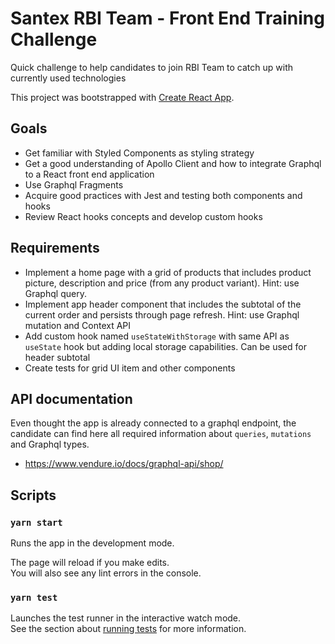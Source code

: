 # Santex RBI Team - Front End Training Challenge

Quick challenge to help candidates to join RBI Team to catch up with currently used technologies

This project was bootstrapped with [Create React App](https://github.com/facebook/create-react-app).

## Goals

- Get familiar with Styled Components as styling strategy
- Get a good understanding of Apollo Client and how to integrate Graphql to a React front end application
- Use Graphql Fragments
- Acquire good practices with Jest and testing both components and hooks
- Review React hooks concepts and develop custom hooks

## Requirements

- Implement a home page with a grid of products that includes product picture, description and price (from any product variant). Hint: use Graphql query.
- Implement app header component that includes the subtotal of the current order and persists through page refresh. Hint: use Graphql mutation and Context API
- Add custom hook named `useStateWithStorage` with same API as `useState` hook but adding local storage capabilities. Can be used for header subtotal
- Create tests for grid UI item and other components

## API documentation
Even thought the app is already connected to a graphql endpoint, the candidate can find here all required information about `queries`, `mutations` and Graphql types.
- https://www.vendure.io/docs/graphql-api/shop/
## Scripts

### `yarn start`

Runs the app in the development mode.

The page will reload if you make edits.\
You will also see any lint errors in the console.

### `yarn test`

Launches the test runner in the interactive watch mode.\
See the section about [running tests](https://facebook.github.io/create-react-app/docs/running-tests) for more information.

